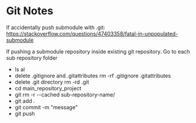 # Git Notes
If accidentally push submodule with .git: 
https://stackoverflow.com/questions/47403358/fatal-in-unpopulated-submodule

If pushing a submodule repository inside existing git repository.
Go to each sub repository folder 
- ls al
- delete .gitignore and .gitattributes rm -rf .gitignore .gitattributes
- delete .git directory rm -rd .git 
- cd main_repository_project 
- git rm -r --cached sub-repository-name/
- git add .
- git commit -m "message"
- git push 
